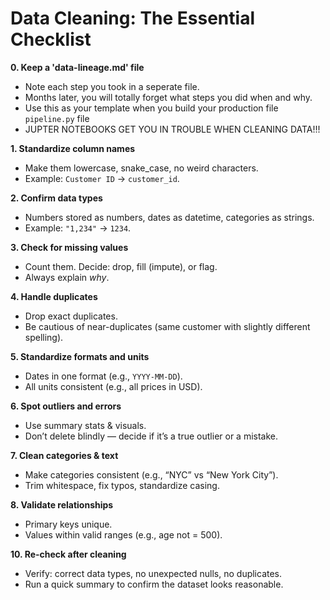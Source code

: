 # Data Cleaning: The Essential Checklist

**0. Keep a 'data-lineage.md' file**

* Note each step you took in a seperate file.  
* Months later, you will totally forget what steps you did when and why.  
* Use this as your template when you build your production file `pipeline.py` file
* JUPTER NOTEBOOKS GET YOU IN TROUBLE WHEN CLEANING DATA!!!

**1. Standardize column names**

* Make them lowercase, snake\_case, no weird characters.
* Example: `Customer ID` → `customer_id`.

**2. Confirm data types**

* Numbers stored as numbers, dates as datetime, categories as strings.
* Example: `"1,234"` → `1234`.

**3. Check for missing values**

* Count them. Decide: drop, fill (impute), or flag.
* Always explain *why*.

**4. Handle duplicates**

* Drop exact duplicates.
* Be cautious of near-duplicates (same customer with slightly different spelling).

**5. Standardize formats and units**

* Dates in one format (e.g., `YYYY-MM-DD`).
* All units consistent (e.g., all prices in USD).

**6. Spot outliers and errors**

* Use summary stats & visuals.
* Don’t delete blindly — decide if it’s a true outlier or a mistake.

**7. Clean categories & text**

* Make categories consistent (e.g., “NYC” vs “New York City”).
* Trim whitespace, fix typos, standardize casing.

**8. Validate relationships**

* Primary keys unique.
* Values within valid ranges (e.g., age not = 500).

**10. Re-check after cleaning**

* Verify: correct data types, no unexpected nulls, no duplicates.
* Run a quick summary to confirm the dataset looks reasonable.
